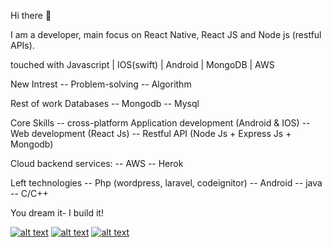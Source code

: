 Hi there 👋

I am a developer, main focus on React Native, React JS and Node js (restful APIs).

touched with
Javascript | IOS(swift) | Android | MongoDB | AWS

New Intrest
-- Problem-solving
-- Algorithm

Rest of work
Databases
-- Mongodb
-- Mysql

Core Skills
-- cross-platform Application development (Android & IOS)
-- Web development (React Js)
-- Restful API (Node Js + Express Js + Mongodb)

Cloud backend services:
-- AWS
-- Herok

Left technologies
-- Php (wordpress, laravel, codeignitor)
-- Android
-- java
-- C/C++

You dream it- I build it!


[![alt text][1.1]][1]
[![alt text][2.1]][2]
[![alt text][3.1]][3]

[1.1]: https://img.icons8.com/cute-clipart/64/000000/twitter.png (twitter icon with padding)
[2.1]: https://img.icons8.com/fluent/48/000000/facebook-new.png (facebook icon with padding)
[3.1]: https://img.icons8.com/cute-clipart/64/000000/linkedin.png (linkedIn icon with padding)

[1]: https://twitter.com/iamawaisibrar
[2]: https://www.facebook.com/awais.ibrar/
[3]: https://www.linkedin.com/in/awais-ibrar-78874a148/





          
